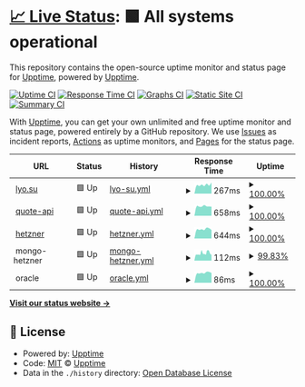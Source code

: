 # [📈 Live Status](https://upptime.github.io/upptime): <!--live status--> **🟩 All systems operational**

This repository contains the open-source uptime monitor and status page for [Upptime](https://upptime.js.org), powered by [Upptime](https://github.com/upptime/upptime).

[![Uptime CI](https://github.com/LyoSU/upptimly/workflows/Uptime%20CI/badge.svg)](https://github.com/LyoSU/upptimly/actions?query=workflow%3A%22Uptime+CI%22)
[![Response Time CI](https://github.com/LyoSU/upptimly/workflows/Response%20Time%20CI/badge.svg)](https://github.com/LyoSU/upptimly/actions?query=workflow%3A%22Response+Time+CI%22)
[![Graphs CI](https://github.com/LyoSU/upptimly/workflows/Graphs%20CI/badge.svg)](https://github.com/LyoSU/upptimly/actions?query=workflow%3A%22Graphs+CI%22)
[![Static Site CI](https://github.com/LyoSU/upptimly/workflows/Static%20Site%20CI/badge.svg)](https://github.com/LyoSU/upptimly/actions?query=workflow%3A%22Static+Site+CI%22)
[![Summary CI](https://github.com/LyoSU/upptimly/workflows/Summary%20CI/badge.svg)](https://github.com/LyoSU/upptimly/actions?query=workflow%3A%22Summary+CI%22)

With [Upptime](https://upptime.js.org), you can get your own unlimited and free uptime monitor and status page, powered entirely by a GitHub repository. We use [Issues](https://github.com/upptime/upptime/issues) as incident reports, [Actions](https://github.com/LyoSU/upptimly/actions) as uptime monitors, and [Pages](https://upptime.github.io/upptime) for the status page.

<!--start: status pages-->
<!-- This summary is generated by Upptime (https://github.com/upptime/upptime) -->
<!-- Do not edit this manually, your changes will be overwritten -->
<!-- prettier-ignore -->
| URL | Status | History | Response Time | Uptime |
| --- | ------ | ------- | ------------- | ------ |
| <img alt="" src="https://icons.duckduckgo.com/ip3/lyo.su.ico" height="13"> [lyo.su](https://lyo.su) | 🟩 Up | [lyo-su.yml](https://github.com/LyoSU/upptimly/commits/HEAD/history/lyo-su.yml) | <details><summary><img alt="Response time graph" src="./graphs/lyo-su/response-time-week.png" height="20"> 267ms</summary><br><a href="https://status.lyo.su/history/lyo-su"><img alt="Response time 310" src="https://img.shields.io/endpoint?url=https%3A%2F%2Fraw.githubusercontent.com%2FLyoSU%2Fupptimly%2FHEAD%2Fapi%2Flyo-su%2Fresponse-time.json"></a><br><a href="https://status.lyo.su/history/lyo-su"><img alt="24-hour response time 338" src="https://img.shields.io/endpoint?url=https%3A%2F%2Fraw.githubusercontent.com%2FLyoSU%2Fupptimly%2FHEAD%2Fapi%2Flyo-su%2Fresponse-time-day.json"></a><br><a href="https://status.lyo.su/history/lyo-su"><img alt="7-day response time 267" src="https://img.shields.io/endpoint?url=https%3A%2F%2Fraw.githubusercontent.com%2FLyoSU%2Fupptimly%2FHEAD%2Fapi%2Flyo-su%2Fresponse-time-week.json"></a><br><a href="https://status.lyo.su/history/lyo-su"><img alt="30-day response time 292" src="https://img.shields.io/endpoint?url=https%3A%2F%2Fraw.githubusercontent.com%2FLyoSU%2Fupptimly%2FHEAD%2Fapi%2Flyo-su%2Fresponse-time-month.json"></a><br><a href="https://status.lyo.su/history/lyo-su"><img alt="1-year response time 312" src="https://img.shields.io/endpoint?url=https%3A%2F%2Fraw.githubusercontent.com%2FLyoSU%2Fupptimly%2FHEAD%2Fapi%2Flyo-su%2Fresponse-time-year.json"></a></details> | <details><summary><a href="https://status.lyo.su/history/lyo-su">100.00%</a></summary><a href="https://status.lyo.su/history/lyo-su"><img alt="All-time uptime 99.16%" src="https://img.shields.io/endpoint?url=https%3A%2F%2Fraw.githubusercontent.com%2FLyoSU%2Fupptimly%2FHEAD%2Fapi%2Flyo-su%2Fuptime.json"></a><br><a href="https://status.lyo.su/history/lyo-su"><img alt="24-hour uptime 100.00%" src="https://img.shields.io/endpoint?url=https%3A%2F%2Fraw.githubusercontent.com%2FLyoSU%2Fupptimly%2FHEAD%2Fapi%2Flyo-su%2Fuptime-day.json"></a><br><a href="https://status.lyo.su/history/lyo-su"><img alt="7-day uptime 100.00%" src="https://img.shields.io/endpoint?url=https%3A%2F%2Fraw.githubusercontent.com%2FLyoSU%2Fupptimly%2FHEAD%2Fapi%2Flyo-su%2Fuptime-week.json"></a><br><a href="https://status.lyo.su/history/lyo-su"><img alt="30-day uptime 100.00%" src="https://img.shields.io/endpoint?url=https%3A%2F%2Fraw.githubusercontent.com%2FLyoSU%2Fupptimly%2FHEAD%2Fapi%2Flyo-su%2Fuptime-month.json"></a><br><a href="https://status.lyo.su/history/lyo-su"><img alt="1-year uptime 100.00%" src="https://img.shields.io/endpoint?url=https%3A%2F%2Fraw.githubusercontent.com%2FLyoSU%2Fupptimly%2FHEAD%2Fapi%2Flyo-su%2Fuptime-year.json"></a></details>
| <img alt="" src="https://icons.duckduckgo.com/ip3/bot.lyo.su.ico" height="13"> [quote-api](https://bot.lyo.su/quote/generate) | 🟩 Up | [quote-api.yml](https://github.com/LyoSU/upptimly/commits/HEAD/history/quote-api.yml) | <details><summary><img alt="Response time graph" src="./graphs/quote-api/response-time-week.png" height="20"> 658ms</summary><br><a href="https://status.lyo.su/history/quote-api"><img alt="Response time 779" src="https://img.shields.io/endpoint?url=https%3A%2F%2Fraw.githubusercontent.com%2FLyoSU%2Fupptimly%2FHEAD%2Fapi%2Fquote-api%2Fresponse-time.json"></a><br><a href="https://status.lyo.su/history/quote-api"><img alt="24-hour response time 631" src="https://img.shields.io/endpoint?url=https%3A%2F%2Fraw.githubusercontent.com%2FLyoSU%2Fupptimly%2FHEAD%2Fapi%2Fquote-api%2Fresponse-time-day.json"></a><br><a href="https://status.lyo.su/history/quote-api"><img alt="7-day response time 658" src="https://img.shields.io/endpoint?url=https%3A%2F%2Fraw.githubusercontent.com%2FLyoSU%2Fupptimly%2FHEAD%2Fapi%2Fquote-api%2Fresponse-time-week.json"></a><br><a href="https://status.lyo.su/history/quote-api"><img alt="30-day response time 692" src="https://img.shields.io/endpoint?url=https%3A%2F%2Fraw.githubusercontent.com%2FLyoSU%2Fupptimly%2FHEAD%2Fapi%2Fquote-api%2Fresponse-time-month.json"></a><br><a href="https://status.lyo.su/history/quote-api"><img alt="1-year response time 787" src="https://img.shields.io/endpoint?url=https%3A%2F%2Fraw.githubusercontent.com%2FLyoSU%2Fupptimly%2FHEAD%2Fapi%2Fquote-api%2Fresponse-time-year.json"></a></details> | <details><summary><a href="https://status.lyo.su/history/quote-api">100.00%</a></summary><a href="https://status.lyo.su/history/quote-api"><img alt="All-time uptime 90.96%" src="https://img.shields.io/endpoint?url=https%3A%2F%2Fraw.githubusercontent.com%2FLyoSU%2Fupptimly%2FHEAD%2Fapi%2Fquote-api%2Fuptime.json"></a><br><a href="https://status.lyo.su/history/quote-api"><img alt="24-hour uptime 100.00%" src="https://img.shields.io/endpoint?url=https%3A%2F%2Fraw.githubusercontent.com%2FLyoSU%2Fupptimly%2FHEAD%2Fapi%2Fquote-api%2Fuptime-day.json"></a><br><a href="https://status.lyo.su/history/quote-api"><img alt="7-day uptime 100.00%" src="https://img.shields.io/endpoint?url=https%3A%2F%2Fraw.githubusercontent.com%2FLyoSU%2Fupptimly%2FHEAD%2Fapi%2Fquote-api%2Fuptime-week.json"></a><br><a href="https://status.lyo.su/history/quote-api"><img alt="30-day uptime 100.00%" src="https://img.shields.io/endpoint?url=https%3A%2F%2Fraw.githubusercontent.com%2FLyoSU%2Fupptimly%2FHEAD%2Fapi%2Fquote-api%2Fuptime-month.json"></a><br><a href="https://status.lyo.su/history/quote-api"><img alt="1-year uptime 77.38%" src="https://img.shields.io/endpoint?url=https%3A%2F%2Fraw.githubusercontent.com%2FLyoSU%2Fupptimly%2FHEAD%2Fapi%2Fquote-api%2Fuptime-year.json"></a></details>
| <img alt="" src="https://icons.duckduckgo.com/ip3/hz.lyo.su.ico" height="13"> [hetzner](https://hz.lyo.su) | 🟩 Up | [hetzner.yml](https://github.com/LyoSU/upptimly/commits/HEAD/history/hetzner.yml) | <details><summary><img alt="Response time graph" src="./graphs/hetzner/response-time-week.png" height="20"> 644ms</summary><br><a href="https://status.lyo.su/history/hetzner"><img alt="Response time 753" src="https://img.shields.io/endpoint?url=https%3A%2F%2Fraw.githubusercontent.com%2FLyoSU%2Fupptimly%2FHEAD%2Fapi%2Fhetzner%2Fresponse-time.json"></a><br><a href="https://status.lyo.su/history/hetzner"><img alt="24-hour response time 586" src="https://img.shields.io/endpoint?url=https%3A%2F%2Fraw.githubusercontent.com%2FLyoSU%2Fupptimly%2FHEAD%2Fapi%2Fhetzner%2Fresponse-time-day.json"></a><br><a href="https://status.lyo.su/history/hetzner"><img alt="7-day response time 644" src="https://img.shields.io/endpoint?url=https%3A%2F%2Fraw.githubusercontent.com%2FLyoSU%2Fupptimly%2FHEAD%2Fapi%2Fhetzner%2Fresponse-time-week.json"></a><br><a href="https://status.lyo.su/history/hetzner"><img alt="30-day response time 682" src="https://img.shields.io/endpoint?url=https%3A%2F%2Fraw.githubusercontent.com%2FLyoSU%2Fupptimly%2FHEAD%2Fapi%2Fhetzner%2Fresponse-time-month.json"></a><br><a href="https://status.lyo.su/history/hetzner"><img alt="1-year response time 762" src="https://img.shields.io/endpoint?url=https%3A%2F%2Fraw.githubusercontent.com%2FLyoSU%2Fupptimly%2FHEAD%2Fapi%2Fhetzner%2Fresponse-time-year.json"></a></details> | <details><summary><a href="https://status.lyo.su/history/hetzner">100.00%</a></summary><a href="https://status.lyo.su/history/hetzner"><img alt="All-time uptime 99.89%" src="https://img.shields.io/endpoint?url=https%3A%2F%2Fraw.githubusercontent.com%2FLyoSU%2Fupptimly%2FHEAD%2Fapi%2Fhetzner%2Fuptime.json"></a><br><a href="https://status.lyo.su/history/hetzner"><img alt="24-hour uptime 100.00%" src="https://img.shields.io/endpoint?url=https%3A%2F%2Fraw.githubusercontent.com%2FLyoSU%2Fupptimly%2FHEAD%2Fapi%2Fhetzner%2Fuptime-day.json"></a><br><a href="https://status.lyo.su/history/hetzner"><img alt="7-day uptime 100.00%" src="https://img.shields.io/endpoint?url=https%3A%2F%2Fraw.githubusercontent.com%2FLyoSU%2Fupptimly%2FHEAD%2Fapi%2Fhetzner%2Fuptime-week.json"></a><br><a href="https://status.lyo.su/history/hetzner"><img alt="30-day uptime 100.00%" src="https://img.shields.io/endpoint?url=https%3A%2F%2Fraw.githubusercontent.com%2FLyoSU%2Fupptimly%2FHEAD%2Fapi%2Fhetzner%2Fuptime-month.json"></a><br><a href="https://status.lyo.su/history/hetzner"><img alt="1-year uptime 99.98%" src="https://img.shields.io/endpoint?url=https%3A%2F%2Fraw.githubusercontent.com%2FLyoSU%2Fupptimly%2FHEAD%2Fapi%2Fhetzner%2Fuptime-year.json"></a></details>
| <img alt="" src="https://icons.duckduckgo.com/ip3/null.ico" height="13"> mongo-hetzner | 🟩 Up | [mongo-hetzner.yml](https://github.com/LyoSU/upptimly/commits/HEAD/history/mongo-hetzner.yml) | <details><summary><img alt="Response time graph" src="./graphs/mongo-hetzner/response-time-week.png" height="20"> 112ms</summary><br><a href="https://status.lyo.su/history/mongo-hetzner"><img alt="Response time 115" src="https://img.shields.io/endpoint?url=https%3A%2F%2Fraw.githubusercontent.com%2FLyoSU%2Fupptimly%2FHEAD%2Fapi%2Fmongo-hetzner%2Fresponse-time.json"></a><br><a href="https://status.lyo.su/history/mongo-hetzner"><img alt="24-hour response time 91" src="https://img.shields.io/endpoint?url=https%3A%2F%2Fraw.githubusercontent.com%2FLyoSU%2Fupptimly%2FHEAD%2Fapi%2Fmongo-hetzner%2Fresponse-time-day.json"></a><br><a href="https://status.lyo.su/history/mongo-hetzner"><img alt="7-day response time 112" src="https://img.shields.io/endpoint?url=https%3A%2F%2Fraw.githubusercontent.com%2FLyoSU%2Fupptimly%2FHEAD%2Fapi%2Fmongo-hetzner%2Fresponse-time-week.json"></a><br><a href="https://status.lyo.su/history/mongo-hetzner"><img alt="30-day response time 112" src="https://img.shields.io/endpoint?url=https%3A%2F%2Fraw.githubusercontent.com%2FLyoSU%2Fupptimly%2FHEAD%2Fapi%2Fmongo-hetzner%2Fresponse-time-month.json"></a><br><a href="https://status.lyo.su/history/mongo-hetzner"><img alt="1-year response time 115" src="https://img.shields.io/endpoint?url=https%3A%2F%2Fraw.githubusercontent.com%2FLyoSU%2Fupptimly%2FHEAD%2Fapi%2Fmongo-hetzner%2Fresponse-time-year.json"></a></details> | <details><summary><a href="https://status.lyo.su/history/mongo-hetzner">99.83%</a></summary><a href="https://status.lyo.su/history/mongo-hetzner"><img alt="All-time uptime 56.35%" src="https://img.shields.io/endpoint?url=https%3A%2F%2Fraw.githubusercontent.com%2FLyoSU%2Fupptimly%2FHEAD%2Fapi%2Fmongo-hetzner%2Fuptime.json"></a><br><a href="https://status.lyo.su/history/mongo-hetzner"><img alt="24-hour uptime 100.00%" src="https://img.shields.io/endpoint?url=https%3A%2F%2Fraw.githubusercontent.com%2FLyoSU%2Fupptimly%2FHEAD%2Fapi%2Fmongo-hetzner%2Fuptime-day.json"></a><br><a href="https://status.lyo.su/history/mongo-hetzner"><img alt="7-day uptime 99.83%" src="https://img.shields.io/endpoint?url=https%3A%2F%2Fraw.githubusercontent.com%2FLyoSU%2Fupptimly%2FHEAD%2Fapi%2Fmongo-hetzner%2Fuptime-week.json"></a><br><a href="https://status.lyo.su/history/mongo-hetzner"><img alt="30-day uptime 99.96%" src="https://img.shields.io/endpoint?url=https%3A%2F%2Fraw.githubusercontent.com%2FLyoSU%2Fupptimly%2FHEAD%2Fapi%2Fmongo-hetzner%2Fuptime-month.json"></a><br><a href="https://status.lyo.su/history/mongo-hetzner"><img alt="1-year uptime 59.51%" src="https://img.shields.io/endpoint?url=https%3A%2F%2Fraw.githubusercontent.com%2FLyoSU%2Fupptimly%2FHEAD%2Fapi%2Fmongo-hetzner%2Fuptime-year.json"></a></details>
| <img alt="" src="https://icons.duckduckgo.com/ip3/null.ico" height="13"> oracle | 🟩 Up | [oracle.yml](https://github.com/LyoSU/upptimly/commits/HEAD/history/oracle.yml) | <details><summary><img alt="Response time graph" src="./graphs/oracle/response-time-week.png" height="20"> 86ms</summary><br><a href="https://status.lyo.su/history/oracle"><img alt="Response time 109" src="https://img.shields.io/endpoint?url=https%3A%2F%2Fraw.githubusercontent.com%2FLyoSU%2Fupptimly%2FHEAD%2Fapi%2Foracle%2Fresponse-time.json"></a><br><a href="https://status.lyo.su/history/oracle"><img alt="24-hour response time 85" src="https://img.shields.io/endpoint?url=https%3A%2F%2Fraw.githubusercontent.com%2FLyoSU%2Fupptimly%2FHEAD%2Fapi%2Foracle%2Fresponse-time-day.json"></a><br><a href="https://status.lyo.su/history/oracle"><img alt="7-day response time 86" src="https://img.shields.io/endpoint?url=https%3A%2F%2Fraw.githubusercontent.com%2FLyoSU%2Fupptimly%2FHEAD%2Fapi%2Foracle%2Fresponse-time-week.json"></a><br><a href="https://status.lyo.su/history/oracle"><img alt="30-day response time 98" src="https://img.shields.io/endpoint?url=https%3A%2F%2Fraw.githubusercontent.com%2FLyoSU%2Fupptimly%2FHEAD%2Fapi%2Foracle%2Fresponse-time-month.json"></a><br><a href="https://status.lyo.su/history/oracle"><img alt="1-year response time 109" src="https://img.shields.io/endpoint?url=https%3A%2F%2Fraw.githubusercontent.com%2FLyoSU%2Fupptimly%2FHEAD%2Fapi%2Foracle%2Fresponse-time-year.json"></a></details> | <details><summary><a href="https://status.lyo.su/history/oracle">100.00%</a></summary><a href="https://status.lyo.su/history/oracle"><img alt="All-time uptime 99.79%" src="https://img.shields.io/endpoint?url=https%3A%2F%2Fraw.githubusercontent.com%2FLyoSU%2Fupptimly%2FHEAD%2Fapi%2Foracle%2Fuptime.json"></a><br><a href="https://status.lyo.su/history/oracle"><img alt="24-hour uptime 100.00%" src="https://img.shields.io/endpoint?url=https%3A%2F%2Fraw.githubusercontent.com%2FLyoSU%2Fupptimly%2FHEAD%2Fapi%2Foracle%2Fuptime-day.json"></a><br><a href="https://status.lyo.su/history/oracle"><img alt="7-day uptime 100.00%" src="https://img.shields.io/endpoint?url=https%3A%2F%2Fraw.githubusercontent.com%2FLyoSU%2Fupptimly%2FHEAD%2Fapi%2Foracle%2Fuptime-week.json"></a><br><a href="https://status.lyo.su/history/oracle"><img alt="30-day uptime 100.00%" src="https://img.shields.io/endpoint?url=https%3A%2F%2Fraw.githubusercontent.com%2FLyoSU%2Fupptimly%2FHEAD%2Fapi%2Foracle%2Fuptime-month.json"></a><br><a href="https://status.lyo.su/history/oracle"><img alt="1-year uptime 99.45%" src="https://img.shields.io/endpoint?url=https%3A%2F%2Fraw.githubusercontent.com%2FLyoSU%2Fupptimly%2FHEAD%2Fapi%2Foracle%2Fuptime-year.json"></a></details>

<!--end: status pages-->

[**Visit our status website →**](https://status.lyo.su)

## 📄 License

- Powered by: [Upptime](https://github.com/upptime/upptime)
- Code: [MIT](./LICENSE) © [Upptime](https://upptime.js.org)
- Data in the `./history` directory: [Open Database License](https://opendatacommons.org/licenses/odbl/1-0/)
